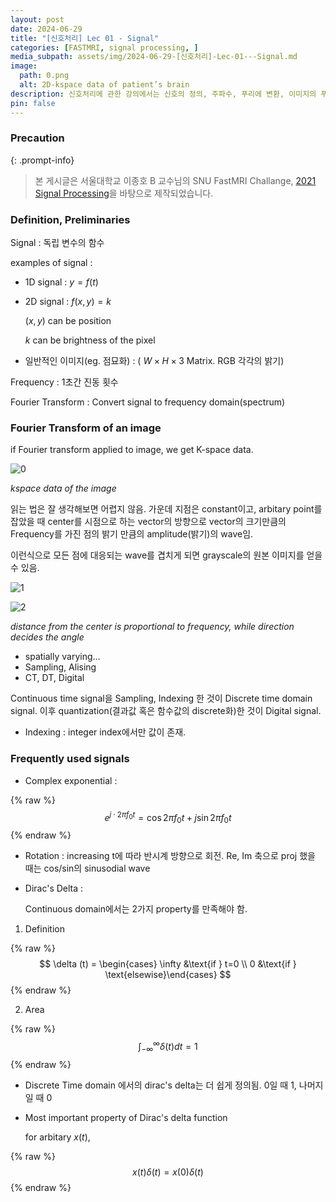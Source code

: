 ```yaml
---
layout: post
date: 2024-06-29
title: "[신호처리] Lec 01 - Signal"
categories: [FASTMRI, signal processing, ]
media_subpath: assets/img/2024-06-29-[신호처리]-Lec-01---Signal.md
image:
  path: 0.png
  alt: 2D-kspace data of patient’s brain
description: 신호처리에 관한 강의에서는 신호의 정의, 주파수, 푸리에 변환, 이미지의 푸리에 변환 및 K-공간 데이터에 대해 설명합니다. 신호는 독립 변수의 함수로 정의되며, 푸리에 변환을 통해 신호를 주파수 도메인으로 변환할 수 있습니다. 또한, 연속 신호의 샘플링과 양자화 과정을 통해 이산 신호가 생성되며, 디랙 델타 함수의 성질도 다루어집니다.
pin: false
---
```



### Precaution


{: .prompt-info}


> 본 게시글은 서울대학교 이종호 B 교수님의 SNU FastMRI Challange, [2021 Signal Processing](https://www.youtube.com/playlist?list=PLZjIfJn3RN8si1ohhmSoWgH4VYLPwIW84)을 바탕으로 제작되었습니다.


### Definition, Preliminaries



Signal
: 독립 변수의 함수


examples of signal : 

- 1D signal : $y=f(t)$
- 2D signal : $f(x, y)=k$

	$(x,y)$ can be position 


	$k$ can be brightness of the pixel

- 일반적인 이미지(eg. 점묘화) : ( $W\times H \times 3$ Matrix. RGB 각각의 밝기)

Frequency
: 1초간 진동 횟수


Fourier Transform
: Convert signal to frequency domain(spectrum)


### Fourier Transform of an image



 if Fourier transform applied to image, we get K-space data.


![0](/0.png)


_kspace data of the image_


읽는 법은 잘 생각해보면 어렵지 않음. 가운데 지점은 constant이고, arbitary point를 잡았을 때 center를 시점으로 하는 vector의 방향으로 vector의 크기만큼의 Frequency를 가진 점의 밝기 만큼의 amplitude(밝기)의 wave임.  


이런식으로 모든 점에 대응되는 wave를 겹치게 되면 grayscale의 원본 이미지를 얻을 수 있음. 


![1](/1.png)


![2](/2.png)


_distance from the center is proportional to frequency, while direction decides the angle_

- spatially varying...
- Sampling, Alising
- CT, DT, Digital

Continuous time signal을 Sampling, Indexing 한 것이 Discrete time domain signal.  이후 quantization(결과값 혹은 함수값의 discrete화)한 것이 Digital signal.
- Indexing : integer index에서만 값이 존재.

### Frequently used signals

- Complex exponential :

{% raw %}
$$
e^{j\cdot 2\pi f_0 t} = \cos{2\pi f_0 t} + j\sin{2\pi f_0 t}
$$
{% endraw %}

- Rotation : 
increasing t에 따라 반시계 방향으로 회전. Re, Im 축으로 proj 했을 때는 cos/sin의 sinusodial wave
- Dirac's Delta :

	Continuous domain에서는 2가지 property를 만족해야 함.  

1. Definition

{% raw %}
$$
\delta (t) = \begin{cases}   \infty &\text{if } t=0 \\   0 &\text{if } \text{elsewise}\end{cases}
$$
{% endraw %}

2. Area

{% raw %}
$$
\int_{-\infty}^\infty \delta (t) dt = 1
$$
{% endraw %}

- Discrete Time domain 에서의 dirac's delta는 더 쉽게 정의됨. 0일 때 1, 나머지일 때 0
- Most important property of Dirac's delta function

	for arbitary $x(t)$, 
	


{% raw %}
$$
x(t)\delta(t) = x(0)\delta(t)
$$
{% endraw %}

